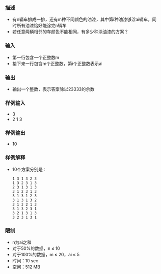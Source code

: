 ### 描述

- 有n辆车排成一排，还有m种不同颜色的油漆，其中第i种油漆够涂ai辆车，同时所有油漆恰好能涂完n辆车
- 若任意两辆相邻的车颜色不能相同，有多少种涂油漆的方案？

### 输入

- 第一行包含一个正整数m
- 接下来一行包含m个正整数，第i个正整数表示ai

### 输出

- 输出一个整数，表示答案除以23333的余数

### 样例输入

- 3
- 2 1 3

### 样例输出

- 10

### 样例解释

- 10个方案分别是：
    ```
    1 3 1 3 2 3
    1 3 2 3 1 3
    2 3 1 3 1 3
    3 1 2 3 1 3
    3 1 3 1 2 3
    3 1 3 1 3 2
    3 1 3 2 1 3
    3 1 3 2 3 1
    3 2 1 3 1 3
    3 2 3 1 3 1
    ```

### 限制

- n为ai之和
- 对于50%的数据，n ≤ 10
- 对于100%的数据，m ≤ 20，ai ≤ 5
- 时间：10 sec
- 空间：512 MB